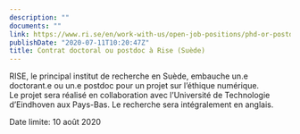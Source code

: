 ```yaml
---
description: ""
documents: ""
link: https://www.ri.se/en/work-with-us/open-job-positions/phd-or-postdoc-focus-digital-ethics
publishDate: "2020-07-11T10:20:47Z"
title: Contrat doctoral ou postdoc à Rise (Suède)
---
```

RISE, le principal institut de recherche en Suède, embauche un.e doctorant.e ou un.e postdoc pour un projet sur l’éthique numérique.  
Le projet sera réalisé en collaboration avec l’Université de Technologie d’Eindhoven aux Pays-Bas. Le recherche sera intégralement en anglais.

Date limite: 10 août 2020